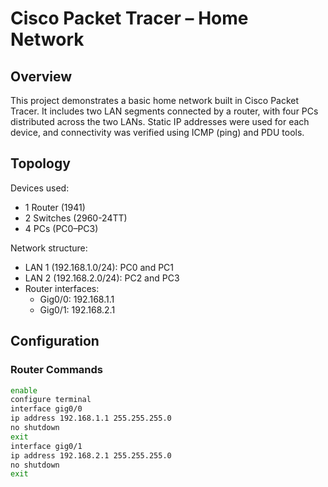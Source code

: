 # Cisco Packet Tracer – Home Network

## Overview

This project demonstrates a basic home network built in Cisco Packet Tracer. It includes two LAN segments connected by a router, with four PCs distributed across the two LANs. Static IP addresses were used for each device, and connectivity was verified using ICMP (ping) and PDU tools.

## Topology

Devices used:
- 1 Router (1941)
- 2 Switches (2960-24TT)
- 4 PCs (PC0–PC3)

Network structure:
- LAN 1 (192.168.1.0/24): PC0 and PC1
- LAN 2 (192.168.2.0/24): PC2 and PC3
- Router interfaces:
  - Gig0/0: 192.168.1.1
  - Gig0/1: 192.168.2.1

## Configuration

### Router Commands
```bash
enable
configure terminal
interface gig0/0
ip address 192.168.1.1 255.255.255.0
no shutdown
exit
interface gig0/1
ip address 192.168.2.1 255.255.255.0
no shutdown
exit

